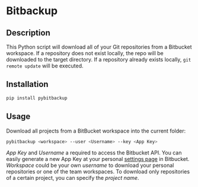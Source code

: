 # Bitbackup

## Description
This Python script will download all of your Git repositories from a Bitbucket workspace.
If a repository does not exist locally, the repo will be downloaded to the target directory. If a
repository already exists locally, `git remote update` will be executed.


## Installation
```bash
pip install pybitbackup 
```

## Usage
Download all projects from a BitBucket workspace into the current folder:
```bash
pybitbackup <workspace> --user <Username> --key <App Key>
```
_App Key_ and _Username_ a required to access the Bitbucket API. You can easily generate a new App Key
at your personal [settings page](https://bitbucket.org/account/settings/app-passwords/) in Bitbucket.
_Workspace_ could be your own _username_ to download your personal repositories or one of the team workspaces.
To download only repositories of a certain project, you can specify the _project name_.